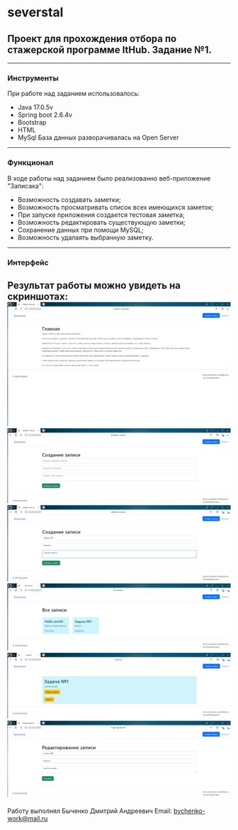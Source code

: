 # severstal
## Проект для прохождения отбора по стажерской программе ItHub. Задание №1.
----
### Инструменты
При работе над заданием использовалось:
* Java 17.0.5v
* Spring boot 2.6.4v
* Bootstrap
* HTML
* MySql
База данных разворачивалась на Open Server
----
### Функционал
В ходе работы над заданием было реализованно веб-приложение "Записака":
* Возможность создавать заметки;
* Возможность просматривать список всех имеющихся заметок;
* При запуске приложения создается тестовая заметка;
* Возможность редактировать существующую заметки;
* Сохранение данных при помощи MySQL;
* Возможность удалаять выбранную заметку.
----
### Интерфейс
Результат работы можно увидеть на скриншотах:
![home](https://github.com/barmoleq/severstal/blob/master/img/2023-10-06_14-46-15.png)
![home](https://github.com/barmoleq/severstal/blob/master/img/2023-10-06_14-48-44.png)
![home](https://github.com/barmoleq/severstal/blob/master/img/2023-10-06_14-49-40.png)
![home](https://github.com/barmoleq/severstal/blob/master/img/2023-10-06_14-50-04.png)
![home](https://github.com/barmoleq/severstal/blob/master/img/2023-10-06_14-50-24.png)
![home](https://github.com/barmoleq/severstal/blob/master/img/2023-10-06_14-50-37.png)
----
Работу выполнял Быченко Дмитрий Андреевич
Email: bychenko-work@mail.ru
